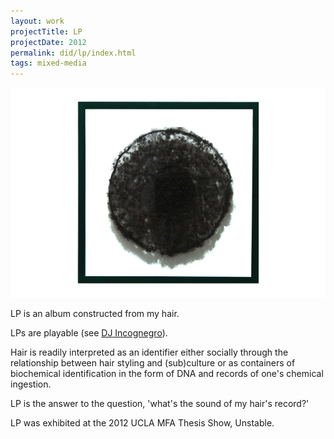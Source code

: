 ```yaml
---
layout: work
projectTitle: LP
projectDate: 2012
permalink: did/lp/index.html
tags: mixed-media
---
```


![img00][lp]

LP is an album constructed from my hair. 

LPs are playable (see [DJ Incognegro](http://rhaz.es/made/dj-incognegro)).  

Hair is readily interpreted as an identifier either socially through the relationship between hair styling and (sub)culture or as containers of biochemical identification in the form of DNA and records of one's chemical ingestion.  

LP is the answer to the question, 'what's the sound of my hair's record?'

LP was exhibited at the 2012 UCLA MFA Thesis Show, Unstable.


[lp]: /img/LP.png






